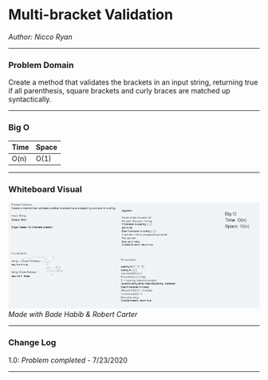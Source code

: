 # Multi-bracket Validation
*Author: Nicco Ryan*

---

### Problem Domain
Create a method that validates the brackets in an input string, returning true if all parenthesis, square brackets and curly braces are matched up syntactically.

---


### Big O


| Time | Space |
| :----------- | :----------- |
| O(n) | O(1) |


---


### Whiteboard Visual
![Multi-Bracket Validation Whiteboard](../../../assets/MultiBracketWB.png)
*Made with Bade Habib & Robert Carter*



---

### Change Log
1.0: *Problem completed* - 7/23/2020 

---
